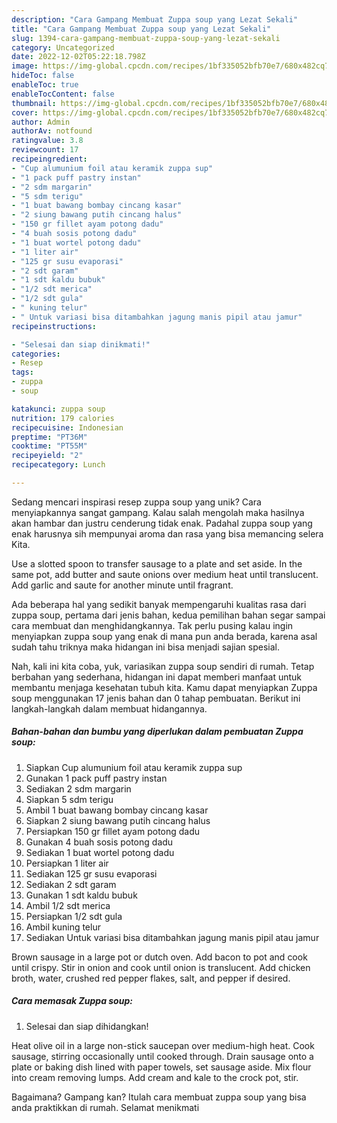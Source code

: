 ```yaml
---
description: "Cara Gampang Membuat Zuppa soup yang Lezat Sekali"
title: "Cara Gampang Membuat Zuppa soup yang Lezat Sekali"
slug: 1394-cara-gampang-membuat-zuppa-soup-yang-lezat-sekali
category: Uncategorized
date: 2022-12-02T05:22:18.798Z
image: https://img-global.cpcdn.com/recipes/1bf335052bfb70e7/680x482cq70/zuppa-soup-foto-resep-utama.jpg
hideToc: false
enableToc: true
enableTocContent: false
thumbnail: https://img-global.cpcdn.com/recipes/1bf335052bfb70e7/680x482cq70/zuppa-soup-foto-resep-utama.jpg
cover: https://img-global.cpcdn.com/recipes/1bf335052bfb70e7/680x482cq70/zuppa-soup-foto-resep-utama.jpg
author: Admin
authorAv: notfound
ratingvalue: 3.8
reviewcount: 17
recipeingredient:
- "Cup alumunium foil atau keramik zuppa sup"
- "1 pack puff pastry instan"
- "2 sdm margarin"
- "5 sdm terigu"
- "1 buat bawang bombay cincang kasar"
- "2 siung bawang putih cincang halus"
- "150 gr fillet ayam potong dadu"
- "4 buah sosis potong dadu"
- "1 buat wortel potong dadu"
- "1 liter air"
- "125 gr susu evaporasi"
- "2 sdt garam"
- "1 sdt kaldu bubuk"
- "1/2 sdt merica"
- "1/2 sdt gula"
- " kuning telur"
- " Untuk variasi bisa ditambahkan jagung manis pipil atau jamur"
recipeinstructions:

- "Selesai dan siap dinikmati!"
categories:
- Resep
tags:
- zuppa
- soup

katakunci: zuppa soup 
nutrition: 179 calories
recipecuisine: Indonesian
preptime: "PT36M"
cooktime: "PT55M"
recipeyield: "2"
recipecategory: Lunch

---
```





Sedang mencari inspirasi resep zuppa soup yang unik? Cara menyiapkannya sangat gampang. Kalau salah mengolah maka hasilnya akan hambar dan justru cenderung tidak enak. Padahal zuppa soup yang enak harusnya sih mempunyai aroma dan rasa yang bisa memancing selera Kita.





Use a slotted spoon to transfer sausage to a plate and set aside. In the same pot, add butter and saute onions over medium heat until translucent. Add garlic and saute for another minute until fragrant.

Ada beberapa hal yang sedikit banyak mempengaruhi kualitas rasa dari zuppa soup, pertama dari jenis bahan, kedua pemilihan bahan segar sampai cara membuat dan menghidangkannya. Tak perlu pusing kalau ingin menyiapkan zuppa soup yang enak di mana pun anda berada, karena asal sudah tahu triknya maka hidangan ini bisa menjadi sajian spesial.






Nah, kali ini kita coba, yuk, variasikan zuppa soup sendiri di rumah. Tetap berbahan yang sederhana, hidangan ini dapat memberi manfaat untuk membantu menjaga kesehatan tubuh kita. Kamu dapat menyiapkan Zuppa soup menggunakan 17 jenis bahan dan 0 tahap pembuatan. Berikut ini langkah-langkah dalam membuat hidangannya.

<!--inarticleads1-->

##### Bahan-bahan dan bumbu yang diperlukan dalam pembuatan Zuppa soup:

1. Siapkan Cup alumunium foil atau keramik zuppa sup
1. Gunakan 1 pack puff pastry instan
1. Sediakan 2 sdm margarin
1. Siapkan 5 sdm terigu
1. Ambil 1 buat bawang bombay cincang kasar
1. Siapkan 2 siung bawang putih cincang halus
1. Persiapkan 150 gr fillet ayam potong dadu
1. Gunakan 4 buah sosis potong dadu
1. Sediakan 1 buat wortel potong dadu
1. Persiapkan 1 liter air
1. Sediakan 125 gr susu evaporasi
1. Sediakan 2 sdt garam
1. Gunakan 1 sdt kaldu bubuk
1. Ambil 1/2 sdt merica
1. Persiapkan 1/2 sdt gula
1. Ambil  kuning telur
1. Sediakan  Untuk variasi bisa ditambahkan jagung manis pipil atau jamur


Brown sausage in a large pot or dutch oven. Add bacon to pot and cook until crispy. Stir in onion and cook until onion is translucent. Add chicken broth, water, crushed red pepper flakes, salt, and pepper if desired. 

<!--inarticleads2-->

##### Cara memasak Zuppa soup:


1. Selesai dan siap dihidangkan!

Heat olive oil in a large non-stick saucepan over medium-high heat. Cook sausage, stirring occasionally until cooked through. Drain sausage onto a plate or baking dish lined with paper towels, set sausage aside. Mix flour into cream removing lumps. Add cream and kale to the crock pot, stir. 

Bagaimana? Gampang kan? Itulah cara membuat zuppa soup yang bisa anda praktikkan di rumah. Selamat menikmati

